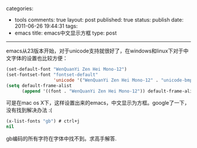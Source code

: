 categories: 
  - tools
comments: true
layout: post
published: true
status: publish
date: 2011-06-26 19:44:31
tags: 
  - emacs
title: emacs中文显示方框
type: post
---

emacs从23版本开始，对于unicode支持就很好了，在windows和linux下对于中文字体的设置也比较方便：

```lisp
(set-default-font "WenQuanYi Zen Hei Mono-12")
(set-fontset-font "fontset-default"
                  'unicode '("WenQuanYi Zen Hei Mono-12" . "unicode-bmp"))
(setq default-frame-alist
      (append '((font . "WenQuanYi Zen Hei Mono-12")) default-frame-alist))

```

可是在mac os X下，这样设置出来的emacs，中文显示为方框。google了一下，没有找到解决办法 :(

```lisp
(x-list-fonts "gb") # ctrl+j
nil
```

gb编码的所有字符在字体中找不到。求高手解答.
